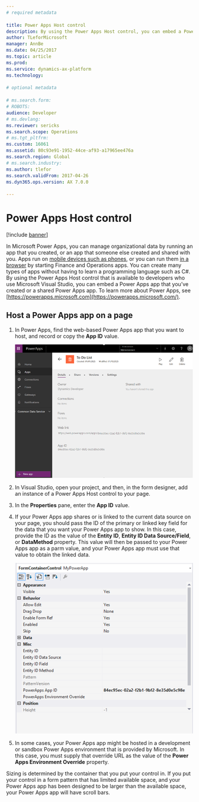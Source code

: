 ```yaml
---
# required metadata

title: Power Apps Host control
description: By using the Power Apps Host control, you can embed a PowerApps app that you’ve created or a shared Power Apps app.
author: TLeforMicrosoft
manager: AnnBe
ms.date: 04/25/2017
ms.topic: article
ms.prod: 
ms.service: dynamics-ax-platform
ms.technology: 

# optional metadata

# ms.search.form: 
# ROBOTS: 
audience: Developer
# ms.devlang: 
ms.reviewer: sericks
ms.search.scope: Operations
# ms.tgt_pltfrm: 
ms.custom: 16061
ms.assetid: 80c93e91-1952-44ce-af93-a17965ee476a
ms.search.region: Global
# ms.search.industry: 
ms.author: tlefor
ms.search.validFrom: 2017-04-26
ms.dyn365.ops.version: AX 7.0.0

---
```


# Power Apps Host control

[!include [banner](../includes/banner.md)]

In Microsoft Power Apps, you can manage organizational data by running an app that you created, or an app that someone else created and shared with you. Apps run on [mobile devices such as phones](https://powerapps.microsoft.com/tutorials/run-app-client/), or you can run them [in a browser](https://powerapps.microsoft.com/tutorials/run-app-browser/) by starting Finance and Operations apps. You can create many types of apps without having to learn a programming language such as C\#. By using the Power Apps Host control that is available to developers who use Microsoft Visual Studio, you can embed a Power Apps app that you’ve created or a shared Power Apps app. To learn more about Power Apps, see [https://powerapps.microsoft.com](https://powerapps.microsoft.com/).

## Host a Power Apps app on a page

1.  In Power Apps, find the web-based Power Apps app that you want to host, and record or copy the **App ID** value.
  
    ![Power Apps app id](media/powerapps-appid.png)
  
2.  In Visual Studio, open your project, and then, in the form designer, add an instance of a Power Apps Host control to your page.
3.  In the **Properties** pane, enter the **App ID** value.
4.  If your Power Apps app shares or is linked to the current data source on your page, you should pass the ID of the primary or linked key field for the data that you want your Power Apps app to show. In this case, provide the ID as the value of the **Entity ID**, **Entity ID Data Source/Field**, or **DataMethod** property. This value will then be passed to your Power Apps app as a parm value, and your Power Apps app must use that value to obtain the linked data. 
    
    ![Power Apps Host control properties window](media/powerapps-properties.png)
    
5.  In some cases, your Power Apps app might be hosted in a development or sandbox Power Apps environment that is provided by Microsoft. In this case, you must supply that override URL as the value of the **Power Apps Environment Override** property.

Sizing is determined by the container that you put your control in. If you put your control in a form pattern that has limited available space, and your Power Apps app has been designed to be larger than the available space, your Power Apps app will have scroll bars.
